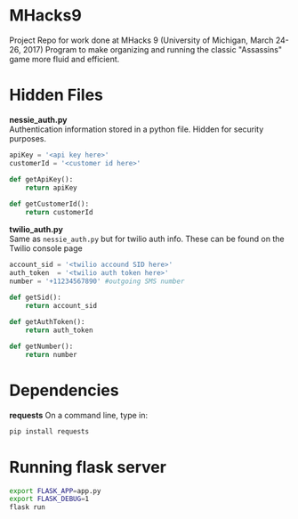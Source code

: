 # MHacks9
Project Repo for work done at MHacks 9 (University of Michigan, March 24-26, 2017)
Program to make organizing and running the classic "Assassins" game more fluid and efficient. 

# Hidden Files
**nessie_auth.py**  
Authentication information stored in a python file.
Hidden for security purposes.
```python
apiKey = '<api key here>'
customerId = '<customer id here>'

def getApiKey():
	return apiKey
	
def getCustomerId():
	return customerId
```

**twilio_auth.py**  
Same as `nessie_auth.py` but for twilio auth info.
These can be found on the Twilio console page
```python
account_sid = '<twilio accound SID here>'
auth_token	= '<twilio auth token here>'
number = '+11234567890' #outgoing SMS number

def getSid():
	return account_sid
	
def getAuthToken():
	return auth_token

def getNumber():
	return number

```

# Dependencies
**requests**
On a command line, type in:
```bash
pip install requests
```

# Running flask server
```bash
export FLASK_APP=app.py
export FLASK_DEBUG=1
flask run
```
